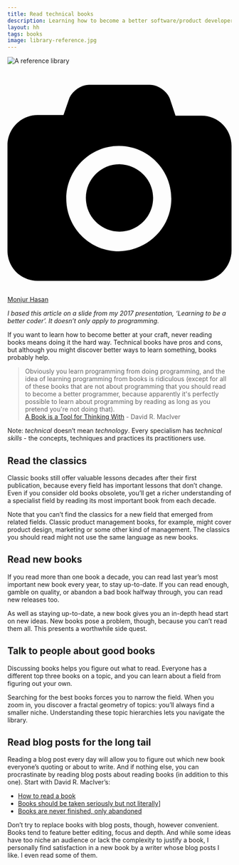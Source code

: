 ```yaml
---
title: Read technical books
description: Learning how to become a better software/product developer/manager
layout: hh
tags: books
image: library-reference.jpg
---
```


![A reference library](library-reference.jpg)

<a class="unsplash" href="https://unsplash.com/photos/IZyAtxoPX98" rel="noopener noreferrer"><span><svg xmlns="http://www.w3.org/2000/svg" viewBox="0 0 32 32"><title>unsplash-logo</title><path d="M20.8 18.1c0 2.7-2.2 4.8-4.8 4.8s-4.8-2.1-4.8-4.8c0-2.7 2.2-4.8 4.8-4.8 2.7.1 4.8 2.2 4.8 4.8zm11.2-7.4v14.9c0 2.3-1.9 4.3-4.3 4.3h-23.4c-2.4 0-4.3-1.9-4.3-4.3v-15c0-2.3 1.9-4.3 4.3-4.3h3.7l.8-2.3c.4-1.1 1.7-2 2.9-2h8.6c1.2 0 2.5.9 2.9 2l.8 2.4h3.7c2.4 0 4.3 1.9 4.3 4.3zm-8.6 7.5c0-4.1-3.3-7.5-7.5-7.5-4.1 0-7.5 3.4-7.5 7.5s3.3 7.5 7.5 7.5c4.2-.1 7.5-3.4 7.5-7.5z"></path></svg></span><span>Monjur Hasan</span></a>

_I based this article on a slide from my 2017 presentation, ‘Learning to be a better coder’.
It doesn’t only apply to programming._

If you want to learn how to become better at your craft, never reading books means doing it the hard way.
Technical books have pros and cons, but although you might discover better ways to learn something, books probably help.

> Obviously you learn programming from doing programming, and the idea of learning programming from books is ridiculous (except for all of these books that are not about programming that you should read to become a better programmer, because apparently it's perfectly possible to learn about programming by reading as long as you pretend you're not doing that).  
> [A Book is a Tool for Thinking With](https://notebook.drmaciver.com/posts/2020-06-09-10:23.html) - David R. MacIver

Note: _technical_ doesn’t mean _technology_.
Every specialism has _technical skills_ - the concepts, techniques and practices its practitioners use.

## Read the classics

Classic books still offer valuable lessons decades after their first publication, because every field has important lessons that don’t change.
Even if you consider old books obsolete, you’ll get a richer understanding of a specialist field by reading its most important book from each decade.

Note that you can’t find the classics for a new field that emerged from related fields.
Classic product management books, for example, might cover product design, marketing or some other kind of management.
The classics you should read might not use the same language as new books.

## Read new books

If you read more than one book a decade, you can read last year’s most important new book every year, to stay up-to-date.
If you can read enough, gamble on quality, or abandon a bad book halfway through, you can read new releases too.

As well as staying up-to-date, a new book gives you an in-depth head start on new ideas.
New books pose a problem, though, because you can’t read them all.
This presents a worthwhile side quest.

## Talk to people about good books

Discussing books helps you figure out what to read.
Everyone has a different top three books on a topic, and you can learn about a field from figuring out your own.

Searching for the best books forces you to narrow the field.
When you zoom in, you discover a fractal geometry of topics: you’ll always find a smaller niche.
Understanding these topic hierarchies lets you navigate the library.

## Read blog posts for the long tail

Reading a blog post every day will allow you to figure out which new book everyone’s quoting or about to write.
And if nothing else, you can procrastinate by reading blog posts about reading books (in addition to this one).
Start with David R. MacIver’s:

* [How to read a book](https://notebook.drmaciver.com/posts/2020-05-13-09:56.html)
* [Books should be taken seriously but not literally](https://notebook.drmaciver.com/posts/2020-03-12-07:45.html)]
* [Books are never finished, only abandoned](https://notebook.drmaciver.com/posts/2020-06-24-15:31.html)

Don’t try to replace books with blog posts, though, however convenient.
Books tend to feature better editing, focus and depth.
And while some ideas have too niche an audience or lack the complexity to justify a book,
I personally find satisfaction in a new book by a writer whose blog posts I like.
I even read some of them.
